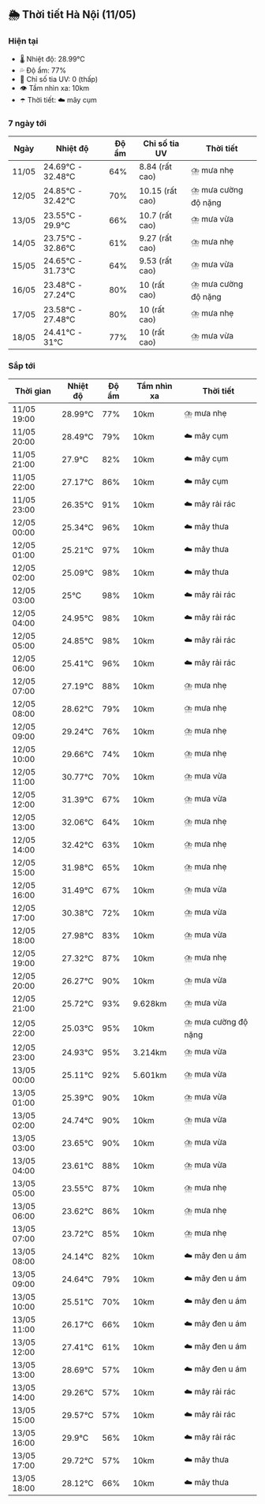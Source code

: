 ## 🌦️ Thời tiết Hà Nội (11/05)

### Hiện tại

- 🌡️ Nhiệt độ: 28.99℃
- 💦 Độ ẩm: 77%
- 🌟 Chỉ số tia UV: 0 (thấp)
- 👁️ Tầm nhìn xa: 10km
- ☂️ Thời tiết: ☁️ mây cụm

### 7 ngày tới

| Ngày | Nhiệt độ | Độ ẩm | Chỉ số tia UV | Thời tiết |
| --- | --- | --- | --- | --- |
| 11/05 | 24.69℃ - 32.48℃ | 64% | 8.84 (rất cao) | ⛈️ mưa nhẹ |
| 12/05 | 24.85℃ - 32.42℃ | 70% | 10.15 (rất cao) | ⛈️ mưa cường độ nặng |
| 13/05 | 23.55℃ - 29.9℃ | 66% | 10.7 (rất cao) | ⛈️ mưa vừa |
| 14/05 | 23.75℃ - 32.86℃ | 61% | 9.27 (rất cao) | ⛈️ mưa nhẹ |
| 15/05 | 24.65℃ - 31.73℃ | 64% | 9.53 (rất cao) | ⛈️ mưa vừa |
| 16/05 | 23.48℃ - 27.24℃ | 80% | 10 (rất cao) | ⛈️ mưa cường độ nặng |
| 17/05 | 23.58℃ - 27.48℃ | 80% | 10 (rất cao) | ⛈️ mưa nhẹ |
| 18/05 | 24.41℃ - 31℃ | 77% | 10 (rất cao) | ⛈️ mưa vừa |

### Sắp tới

| Thời gian | Nhiệt độ | Độ ẩm | Tầm nhìn xa | Thời tiết |
| --- | --- | --- | --- | --- |
| 11/05 19:00 | 28.99℃ | 77% | 10km | ⛈️ mưa nhẹ |
| 11/05 20:00 | 28.49℃ | 79% | 10km | ☁️ mây cụm |
| 11/05 21:00 | 27.9℃ | 82% | 10km | ☁️ mây cụm |
| 11/05 22:00 | 27.17℃ | 86% | 10km | ☁️ mây cụm |
| 11/05 23:00 | 26.35℃ | 91% | 10km | ☁️ mây rải rác |
| 12/05 00:00 | 25.34℃ | 96% | 10km | ☁️ mây thưa |
| 12/05 01:00 | 25.21℃ | 97% | 10km | ☁️ mây thưa |
| 12/05 02:00 | 25.09℃ | 98% | 10km | ☁️ mây thưa |
| 12/05 03:00 | 25℃ | 98% | 10km | ☁️ mây rải rác |
| 12/05 04:00 | 24.95℃ | 98% | 10km | ☁️ mây rải rác |
| 12/05 05:00 | 24.85℃ | 98% | 10km | ☁️ mây rải rác |
| 12/05 06:00 | 25.41℃ | 96% | 10km | ☁️ mây rải rác |
| 12/05 07:00 | 27.19℃ | 88% | 10km | ⛈️ mưa nhẹ |
| 12/05 08:00 | 28.62℃ | 79% | 10km | ⛈️ mưa nhẹ |
| 12/05 09:00 | 29.24℃ | 76% | 10km | ⛈️ mưa nhẹ |
| 12/05 10:00 | 29.66℃ | 74% | 10km | ⛈️ mưa nhẹ |
| 12/05 11:00 | 30.77℃ | 70% | 10km | ⛈️ mưa vừa |
| 12/05 12:00 | 31.39℃ | 67% | 10km | ⛈️ mưa vừa |
| 12/05 13:00 | 32.06℃ | 64% | 10km | ⛈️ mưa nhẹ |
| 12/05 14:00 | 32.42℃ | 63% | 10km | ⛈️ mưa nhẹ |
| 12/05 15:00 | 31.98℃ | 65% | 10km | ⛈️ mưa nhẹ |
| 12/05 16:00 | 31.49℃ | 67% | 10km | ⛈️ mưa vừa |
| 12/05 17:00 | 30.38℃ | 72% | 10km | ⛈️ mưa vừa |
| 12/05 18:00 | 27.98℃ | 83% | 10km | ⛈️ mưa vừa |
| 12/05 19:00 | 27.32℃ | 87% | 10km | ⛈️ mưa nhẹ |
| 12/05 20:00 | 26.27℃ | 90% | 10km | ⛈️ mưa vừa |
| 12/05 21:00 | 25.72℃ | 93% | 9.628km | ⛈️ mưa vừa |
| 12/05 22:00 | 25.03℃ | 95% | 10km | ⛈️ mưa cường độ nặng |
| 12/05 23:00 | 24.93℃ | 95% | 3.214km | ⛈️ mưa vừa |
| 13/05 00:00 | 25.11℃ | 92% | 5.601km | ⛈️ mưa vừa |
| 13/05 01:00 | 25.39℃ | 90% | 10km | ⛈️ mưa vừa |
| 13/05 02:00 | 24.74℃ | 90% | 10km | ⛈️ mưa vừa |
| 13/05 03:00 | 23.65℃ | 90% | 10km | ⛈️ mưa vừa |
| 13/05 04:00 | 23.61℃ | 88% | 10km | ⛈️ mưa vừa |
| 13/05 05:00 | 23.55℃ | 87% | 10km | ⛈️ mưa nhẹ |
| 13/05 06:00 | 23.62℃ | 86% | 10km | ⛈️ mưa nhẹ |
| 13/05 07:00 | 23.72℃ | 85% | 10km | ⛈️ mưa nhẹ |
| 13/05 08:00 | 24.14℃ | 82% | 10km | ☁️ mây đen u ám |
| 13/05 09:00 | 24.64℃ | 79% | 10km | ☁️ mây đen u ám |
| 13/05 10:00 | 25.51℃ | 70% | 10km | ☁️ mây đen u ám |
| 13/05 11:00 | 26.17℃ | 66% | 10km | ☁️ mây đen u ám |
| 13/05 12:00 | 27.41℃ | 61% | 10km | ☁️ mây đen u ám |
| 13/05 13:00 | 28.69℃ | 57% | 10km | ☁️ mây đen u ám |
| 13/05 14:00 | 29.26℃ | 57% | 10km | ☁️ mây rải rác |
| 13/05 15:00 | 29.57℃ | 57% | 10km | ☁️ mây rải rác |
| 13/05 16:00 | 29.9℃ | 56% | 10km | ☁️ mây rải rác |
| 13/05 17:00 | 29.72℃ | 57% | 10km | ☁️ mây thưa |
| 13/05 18:00 | 28.12℃ | 66% | 10km | ☁️ mây thưa |

